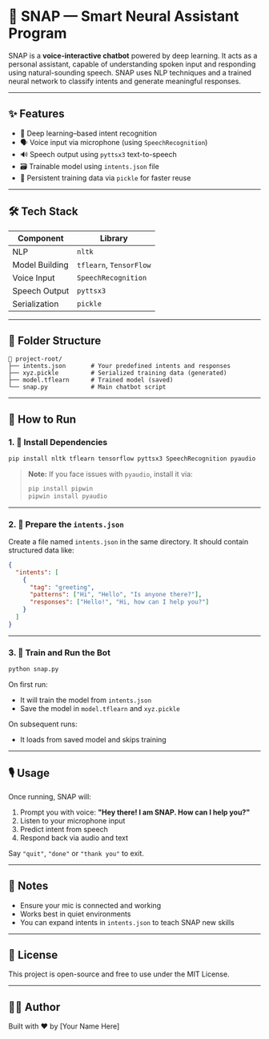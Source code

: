 # 🤖 SNAP — Smart Neural Assistant Program

SNAP is a **voice-interactive chatbot** powered by deep learning. It acts as a personal assistant, capable of understanding spoken input and responding using natural-sounding speech. SNAP uses NLP techniques and a trained neural network to classify intents and generate meaningful responses.

---

## ✨ Features

- 🧠 Deep learning–based intent recognition
- 🗣️ Voice input via microphone (using `SpeechRecognition`)
- 🔊 Speech output using `pyttsx3` text-to-speech
- 🗃️ Trainable model using `intents.json` file
- 🔁 Persistent training data via `pickle` for faster reuse

---

## 🛠️ Tech Stack

| Component         | Library              |
|------------------|----------------------|
| NLP               | `nltk`               |
| Model Building    | `tflearn`, `TensorFlow` |
| Voice Input       | `SpeechRecognition`  |
| Speech Output     | `pyttsx3`            |
| Serialization     | `pickle`             |

---

## 📂 Folder Structure

```
📁 project-root/
├── intents.json       # Your predefined intents and responses
├── xyz.pickle         # Serialized training data (generated)
├── model.tflearn      # Trained model (saved)
└── snap.py            # Main chatbot script
```

---

## 🚀 How to Run

### 1. 🔧 Install Dependencies

```bash
pip install nltk tflearn tensorflow pyttsx3 SpeechRecognition pyaudio
```

> **Note:** If you face issues with `pyaudio`, install it via:
> ```bash
> pip install pipwin
> pipwin install pyaudio
> ```

---

### 2. 📁 Prepare the `intents.json`

Create a file named `intents.json` in the same directory. It should contain structured data like:

```json
{
  "intents": [
    {
      "tag": "greeting",
      "patterns": ["Hi", "Hello", "Is anyone there?"],
      "responses": ["Hello!", "Hi, how can I help you?"]
    }
  ]
}
```

---

### 3. 🧠 Train and Run the Bot

```bash
python snap.py
```

On first run:
- It will train the model from `intents.json`
- Save the model in `model.tflearn` and `xyz.pickle`

On subsequent runs:
- It loads from saved model and skips training

---

## 🎙️ Usage

Once running, SNAP will:
1. Prompt you with voice: **"Hey there! I am SNAP. How can I help you?"**
2. Listen to your microphone input
3. Predict intent from speech
4. Respond back via audio and text

Say `"quit"`, `"done"` or `"thank you"` to exit.

---

## 📌 Notes

- Ensure your mic is connected and working
- Works best in quiet environments
- You can expand intents in `intents.json` to teach SNAP new skills

---

## 📜 License

This project is open-source and free to use under the MIT License.

---

## 🙋‍♂️ Author

Built with ❤️ by [Your Name Here]
